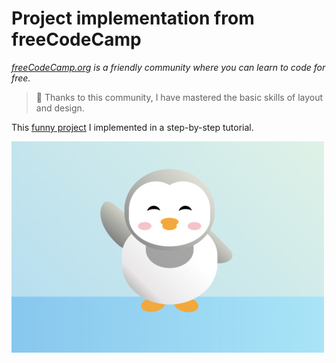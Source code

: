 # Project implementation from freeCodeCamp

*[freeCodeCamp.org](https://github.com/freeCodeCamp/) is a friendly community where you can learn to code for free.*


> 🌝 Thanks to this community, I have mastered the basic skills of layout and design.

This [funny project](https://mari-devop.github.io/pinguin_project/) I implemented in a step-by-step tutorial. 

![](image/pingvi.jpg)

